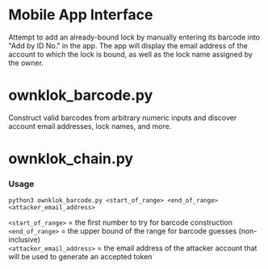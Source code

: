 # Mobile App Interface
Attempt to add an already-bound lock by manually entering its barcode into "Add by ID No." in the app. The app will display the email address of the account to which the lock is bound, as well as the lock name assigned by the owner.

# ownklok_barcode.py
Construct valid barcodes from arbitrary numeric inputs and discover account email addresses, lock names, and more.

# ownklok_chain.py


### Usage
```python3 ownklok_barcode.py <start_of_range> <end_of_range> <attacker_email_address>```

`<start_of_range>` = the first number to try for barcode construction <br/>
`<end_of_range>` = the upper bound of the range for barcode guesses (non-inclusive) <br/>
`<attacker_email_address>` = the email address of the attacker account that will be used to generate an accepted token
